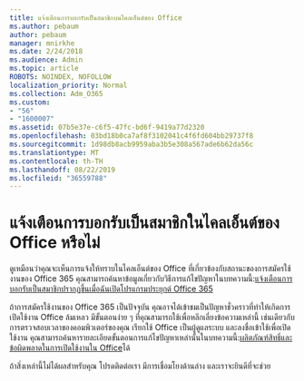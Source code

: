 ```yaml
---
title: แจ้งเตือนการบอกรับเป็นสมาชิกบนไคลเอ็นต์ของ Office
ms.author: pebaum
author: pebaum
manager: mnirkhe
ms.date: 2/24/2018
ms.audience: Admin
ms.topic: article
ROBOTS: NOINDEX, NOFOLLOW
localization_priority: Normal
ms.collection: Adm_O365
ms.custom:
- "56"
- "1600007"
ms.assetid: 07b5e37e-c6f5-47fc-bd6f-9419a77d2320
ms.openlocfilehash: 03bd18b0ca7af8f3102041c4f6fd604bb29737f8
ms.sourcegitcommit: 1d98db8acb9959aba3b5e308a567ade6b62da56c
ms.translationtype: MT
ms.contentlocale: th-TH
ms.lasthandoff: 08/22/2019
ms.locfileid: "36559788"
---
```

# <a name="subscription-notice-in-your-office-client"></a>แจ้งเตือนการบอกรับเป็นสมาชิกในไคลเอ็นต์ของ Office หรือไม่

ดูเหมือนว่าคุณจะเห็นการแจ้งให้ทราบในไคลเอ็นต์ของ Office ที่เกี่ยวข้องกับสถานะของการสมัครใช้งานของ Office 365 คุณสามารถค้นหาข้อมูลเกี่ยวกับวิธีการแก้ไขปัญหาในบทความนี้:[แจ้งเตือนการบอกรับเป็นสมาชิกปรากฏขึ้นเมื่อฉันเปิดโปรแกรมประยุกต์ Office 365](https://support.office.com/article/A-subscription-notice-appears-when-I-open-an-Office-365-application-4cabe32c-f594-4c0e-9191-3d3ade10cceb.aspx)
  
ถ้าการสมัครใช้งานของ Office 365 เป็นปัจจุบัน คุณอาจได้เข้าชมเป็นปัญหาชั่วคราวที่ทำให้เกิดการเปิดใช้งาน Office ล้มเหลว มีขั้นตอนง่าย ๆ ที่คุณสามารถใช้เพื่อหลีกเลี่ยงข้อความเหล่านี้ เช่นเดียวกับการตรวจสอบเวลาของคอมพิวเตอร์ของคุณ เรียกใช้ Office เป็นผู้ดูแลระบบ และลงชื่อเข้าใช้เพื่อเปิดใช้งาน คุณสามารถค้นหารายละเอียดขั้นตอนการแก้ไขปัญหาเหล่านั้นในบทความนี้:[ผลิตภัณฑ์สิทธิ์และข้อผิดพลาดในการเปิดใช้งานใน Office](https://support.office.com/article/Unlicensed-Product-and-activation-errors-in-Office-0d23d3c0-c19c-4b2f-9845-5344fedc4380.aspx)ได้
  
ถ้าสิ่งเหล่านี้ไม่ได้ผลสำหรับคุณ โปรดติดต่อเรา มีการเชื่อมโยงด้านล่าง และเราจะยินดีที่จะช่วย
  